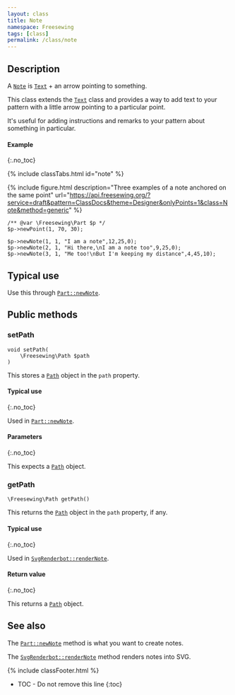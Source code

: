 ```yaml
---
layout: class
title: Note
namespace: Freesewing
tags: [class]
permalink: /class/note
---
```

## Description 

A [`Note`](note) is [`Text`](text) + an arrow pointing to something.

This class extends the [`Text`](text) class and provides a way to 
add text to your pattern with a little arrow pointing to a particular
point.

It's useful for adding instructions and remarks to
your pattern about something in particular.

#### Example
{:.no_toc}

{% include classTabs.html
    id="note" 
%}

<div class="tab-content">
<div role="tabpanel" class="tab-pane active" id="note-result">

{% include figure.html 
    description="Three examples of a note anchored on the same point"
    url="https://api.freesewing.org/?service=draft&pattern=ClassDocs&theme=Designer&onlyPoints=1&class=Note&method=generic"
%}

</div>
<div role="tabpanel" class="tab-pane" id="note-code" markdown="1">

```php?start_inline=1
/** @var \Freesewing\Part $p */
$p->newPoint(1, 70, 30);

$p->newNote(1, 1, "I am a note",12,25,0);
$p->newNote(2, 1, "Hi there,\nI am a note too",9,25,0);
$p->newNote(3, 1, "Me too!\nBut I'm keeping my distance",4,45,10);
```

</div>
</div>

## Typical use

Use this through [`Part::newNote`](part#newnote).

## Public methods

### setPath

```php?start_inline=1
void setPath( 
    \Freesewing\Path $path
)
```
This stores a [`Path`](path) object in the `path` property.

#### Typical use
{:.no_toc}

Used in [`Part::newNote`](part#newnote).

#### Parameters
{:.no_toc}

This expects a [`Path`](path) object.

### getPath

```php?start_inline=1
\Freesewing\Path getPath()
```
This returns the [`Path`](path) object in the `path` property, if any.

#### Typical use
{:.no_toc}

Used in [`SvgRenderbot::renderNote`](svgrenderbot#rendernote).

#### Return value
{:.no_toc}

This returns a [`Path`](path) object.


## See also

The [`Part::newNote`](part#newnote) method is what you want to create notes.

The [`SvgRenderbot::renderNote`](svgrenderbot#rendernote) method renders notes into SVG.

{% include classFooter.html %}
* TOC - Do not remove this line
{:toc}

